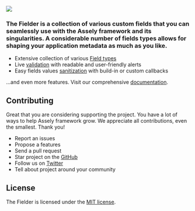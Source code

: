 <p><a href="https://assely.org" target="_blank"><img src="https://assely.org/app/themes/assely/public/images/assely-framework-logotype.svg"></a></p>

### The Fielder is a collection of various custom fields that you can seamlessly use with the Assely framework and its singularities. A considerable number of fields types allows for shaping your application metadata as much as you like.

- Extensive collection of various [Field types](https://assely.org/docs/field-types)
- Live [validation](https://assely.org/docs/fielder-usage/#validating-fields) with readable and user-friendly alerts
- Easy fields values [sanitization](https://assely.org/docs/fielder-usage/#sanitizing-fields) with build-in or custom callbacks

...and even more features. Visit our comprehensive [documentation](https://assely.org/docs).

## Contributing

Great that you are considering supporting the project. You have a lot of ways to help Assely framework grow. We appreciate all contributions, even the smallest. Thank you!

- Report an issues
- Propose a features
- Send a pull request
- Star project on the [GitHub](https://github.com/assely/fielder)
- Follow us on [Twitter](https://twitter.com/asselywp)
- Tell about project around your community

## License

The Fielder is licensed under the [MIT license](http://opensource.org/licenses/MIT).